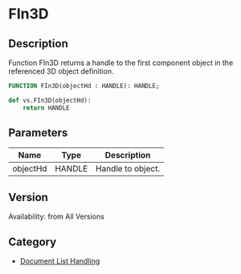 # FIn3D

## Description
Function FIn3D returns a handle to the first component object in the referenced 3D object definition.

```pascal
FUNCTION FIn3D(objectHd : HANDLE): HANDLE;
```

```python
def vs.FIn3D(objectHd):
    return HANDLE
```

## Parameters
|Name|Type|Description|
|---|---|---|
|objectHd|HANDLE|Handle to object.|

## Version
Availability: from All Versions

## Category
* [Document List Handling](../Categories/Document%20List%20Handling.md)
